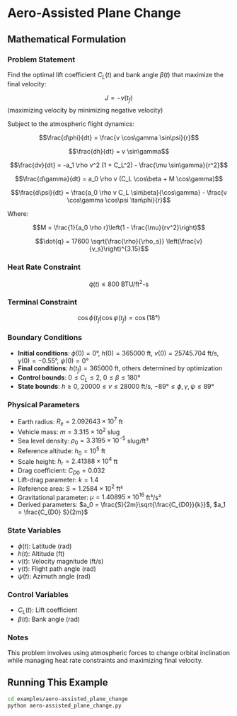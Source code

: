 # Aero-Assisted Plane Change

## Mathematical Formulation

### Problem Statement

Find the optimal lift coefficient $C_L(t)$ and bank angle $\beta(t)$ that maximize the final velocity:

$$J = -v(t_f)$$ (maximizing velocity by minimizing negative velocity)

Subject to the atmospheric flight dynamics:

$$\frac{d\phi}{dt} = \frac{v \cos\gamma \sin\psi}{r}$$

$$\frac{dh}{dt} = v \sin\gamma$$

$$\frac{dv}{dt} = -a_1 \rho v^2 (1 + C_L^2) - \frac{\mu \sin\gamma}{r^2}$$

$$\frac{d\gamma}{dt} = a_0 \rho v (C_L \cos\beta + M \cos\gamma)$$

$$\frac{d\psi}{dt} = \frac{a_0 \rho v C_L \sin\beta}{\cos\gamma} - \frac{v \cos\gamma \cos\psi \tan\phi}{r}$$

Where:

$$M = \frac{1}{a_0 \rho r}\left(1 - \frac{\mu}{rv^2}\right)$$

$$\dot{q} = 17600 \sqrt{\frac{\rho}{\rho_s}} \left(\frac{v}{v_s}\right)^{3.15}$$

### Heat Rate Constraint

$$\dot{q}(t) \leq 800 \text{ BTU/ft}^2\text{-s}$$

### Terminal Constraint

$$\cos\phi(t_f) \cos\psi(t_f) = \cos(18°)$$

### Boundary Conditions

- **Initial conditions**: $\phi(0) = 0°$, $h(0) = 365000$ ft, $v(0) = 25745.704$ ft/s, $\gamma(0) = -0.55°$, $\psi(0) = 0°$
- **Final conditions**: $h(t_f) = 365000$ ft, others determined by optimization
- **Control bounds**: $0 \leq C_L \leq 2$, $0 \leq \beta \leq 180°$
- **State bounds**: $h \geq 0$, $20000 \leq v \leq 28000$ ft/s, $-89° \leq \phi, \gamma, \psi \leq 89°$

### Physical Parameters

- Earth radius: $R_e = 2.092643 \times 10^7$ ft
- Vehicle mass: $m = 3.315 \times 10^2$ slug
- Sea level density: $\rho_0 = 3.3195 \times 10^{-5}$ slug/ft³
- Reference altitude: $h_0 = 10^5$ ft
- Scale height: $h_r = 2.41388 \times 10^4$ ft
- Drag coefficient: $C_{D0} = 0.032$
- Lift-drag parameter: $k = 1.4$
- Reference area: $S = 1.2584 \times 10^2$ ft²
- Gravitational parameter: $\mu = 1.40895 \times 10^{16}$ ft³/s²
- Derived parameters: $a_0 = \frac{S}{2m}\sqrt{\frac{C_{D0}}{k}}$, $a_1 = \frac{C_{D0} S}{2m}$

### State Variables

- $\phi(t)$: Latitude (rad)
- $h(t)$: Altitude (ft)
- $v(t)$: Velocity magnitude (ft/s)
- $\gamma(t)$: Flight path angle (rad)
- $\psi(t)$: Azimuth angle (rad)

### Control Variables

- $C_L(t)$: Lift coefficient
- $\beta(t)$: Bank angle (rad)

### Notes

This problem involves using atmospheric forces to change orbital inclination while managing heat rate constraints and maximizing final velocity.

## Running This Example

```bash
cd examples/aero-assisted_plane_change
python aero-assisted_plane_change.py
```
